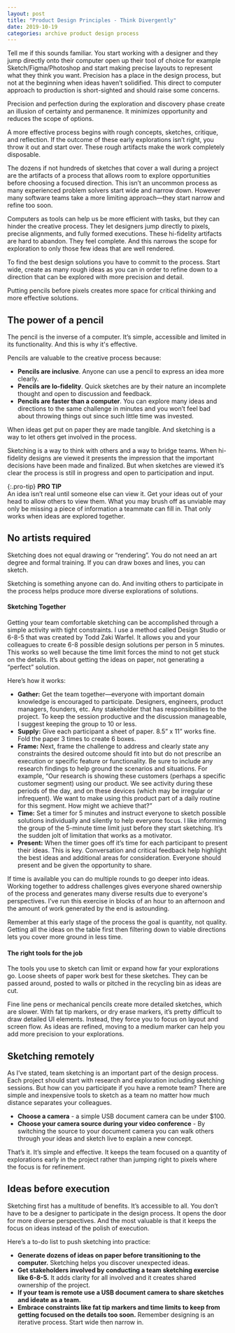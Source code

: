 ```yaml
---
layout: post
title: "Product Design Principles - Think Divergently"
date: 2019-10-19
categories: archive product design process
---
```


<!-- ## Think Divergently -->

Tell me if this sounds familiar. You start working with a designer and they jump directly onto their computer open up their tool of choice for example Sketch/Figma/Photoshop and start making precise layouts to represent what they think you want. Precision has a place in the design process, but not at the beginning when ideas haven’t solidified. This direct to computer approach to production is short-sighted and should raise some concerns.

Precision and perfection during the exploration and discovery phase create an illusion of certainty and permanence. It minimizes opportunity and reduces the scope of options.

A more effective process begins with rough concepts, sketches, critique, and reflection. If the outcome of these early explorations isn’t right, you throw it out and start over. These rough artifacts make the work completely disposable.

The dozens if not hundreds of sketches that cover a wall during a project are the artifacts of a process that allows room to explore opportunities before choosing a focused direction.
This isn’t an uncommon process as many experienced problem solvers start wide and narrow down. However many software teams take a more limiting approach—they start narrow and refine too soon.

Computers as tools can help us be more efficient with tasks, but they can hinder the creative process. They let designers jump directly to pixels, precise alignments, and fully formed executions. These hi-fidelity artifacts are hard to abandon. They feel complete. And this narrows the scope for exploration to only those few ideas that are well rendered.

To find the best design solutions you have to commit to the process. Start wide, create as many rough ideas as you can in order to refine down to a direction that can be explored with more precision and detail.

Putting pencils before pixels creates more space for critical thinking and more effective solutions.

## The power of a pencil

The pencil is the inverse of a computer. It’s simple, accessible and limited in its functionality. And this is why it's effective.

Pencils are valuable to the creative process because:

- **Pencils are inclusive**. Anyone can use a pencil to express an idea more clearly.
- **Pencils are lo-fidelity**. Quick sketches are by their nature an incomplete thought and open to discussion and feedback.
- **Pencils are faster than a computer**. You can explore many ideas and directions to the same challenge in minutes and you won’t feel bad about throwing things out since such little time was invested.

When ideas get put on paper they are made tangible. And sketching is a way to let others get involved in the process.

Sketching is a way to think with others and a way to bridge teams.
When hi-fidelity designs are viewed it presents the impression that the important decisions have been made and finalized. But when sketches are viewed it’s clear the process is still in progress and open to participation and input.

{:.pro-tip}
**PRO TIP**  
An idea isn’t real until someone else can view it.
Get your ideas out of your head to allow others to view them. What you may brush off as unviable may only be missing a piece of information a teammate can fill in. That only works when ideas are explored together.

## No artists required

Sketching does not equal drawing or “rendering”. You do not need an art degree and formal training. If you can draw boxes and lines, you can sketch.

Sketching is something anyone can do. And inviting others to participate in the process helps produce more diverse explorations of solutions.

#### Sketching Together

Getting your team comfortable sketching can be accomplished through a simple activity with tight constraints. I use a method called Design Studio or 6-8-5 that was created by Todd Zaki Warfel. It allows you and your colleagues to create 6-8 possible design solutions per person in 5 minutes. This works so well because the time limit forces the mind to not get stuck on the details. It’s about getting the ideas on paper, not generating a “perfect” solution.

Here’s how it works:

- **Gather:** Get the team together—everyone with important domain knowledge is encouraged to participate. Designers, engineers, product managers, founders, etc. Any stakeholder that has responsibilities to the project. To keep the session productive and the discussion manageable, I suggest keeping the group to 10 or less.
- **Supply:** Give each participant a sheet of paper. 8.5” x 11” works fine. Fold the paper 3 times to create 6 boxes.
- **Frame:** Next, frame the challenge to address and clearly state any constraints the desired outcome should fit into but do not prescribe an execution or specific feature or functionality. Be sure to include any research findings to help ground the scenarios and situations. For example, “Our research is showing these customers (perhaps a specific customer segment) using our product. We see activity during these periods of the day, and on these devices (which may be irregular or infrequent). We want to make using this product part of a daily routine for this segment. How might we achieve that?”
- **Time:** Set a timer for 5 minutes and instruct everyone to sketch possible solutions individually and silently to help everyone focus. I like informing the group of the 5-minute time limit just before they start sketching. It’s the sudden jolt of limitation that works as a motivator.
- **Present:** When the timer goes off it’s time for each participant to present their ideas. This is key. Conversation and critical feedback help highlight the best ideas and additional areas for consideration. Everyone should present and be given the opportunity to share.

If time is available you can do multiple rounds to go deeper into ideas. Working together to address challenges gives everyone shared ownership of the process and generates many diverse results due to everyone's perspectives. I’ve run this exercise in blocks of an hour to an afternoon and the amount of work generated by the end is astounding.

Remember at this early stage of the process the goal is quantity, not quality. Getting all the ideas on the table first then filtering down to viable directions lets you cover more ground in less time.

#### The right tools for the job

The tools you use to sketch can limit or expand how far your explorations go.
Loose sheets of paper work best for these sketches. They can be passed around, posted to walls or pitched in the recycling bin as ideas are cut.

Fine line pens or mechanical pencils create more detailed sketches, which are slower. With fat tip markers, or dry erase markers, it’s pretty difficult to draw detailed UI elements. Instead, they force you to focus on layout and screen flow. As ideas are refined, moving to a medium marker can help you add more precision to your explorations.

## Sketching remotely

As I’ve stated, team sketching is an important part of the design process. Each project should start with research and exploration including sketching sessions. But how can you participate if you have a remote team? There are simple and inexpensive tools to sketch as a team no matter how much distance separates your colleagues.

- **Choose a camera** - a simple USB document camera can be under \$100.
- **Choose your camera source during your video conference** - By switching the source to your document camera you can walk others through your ideas and sketch live to explain a new concept.

That’s it. It’s simple and effective. It keeps the team focused on a quantity of explorations early in the project rather than jumping right to pixels where the focus is for refinement.

## Ideas before execution

Sketching first has a multitude of benefits. It’s accessible to all. You don’t have to be a designer to participate in the design process. It opens the door for more diverse perspectives. And the most valuable is that it keeps the focus on ideas instead of the polish of execution.

Here’s a to-do list to push sketching into practice:

- **Generate dozens of ideas on paper before transitioning to the computer.** Sketching helps you discover unexpected ideas.
- **Get stakeholders involved by conducting a team sketching exercise like 6-8-5.** It adds clarity for all involved and it creates shared ownership of the project.
- **If your team is remote use a USB document camera to share sketches and ideate as a team.**
- **Embrace constraints like fat tip markers and time limits to keep from getting focused on the details too soon.** Remember designing is an iterative process. Start wide then narrow in.
